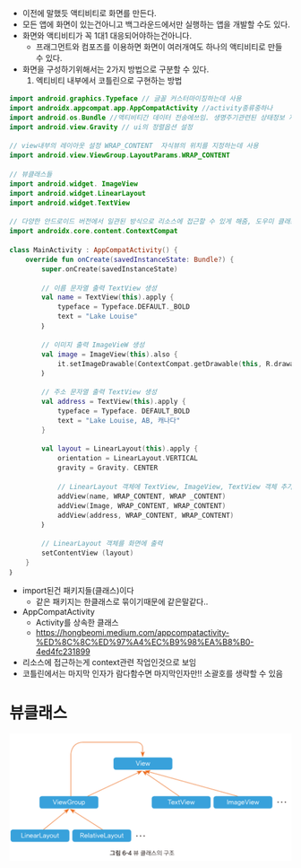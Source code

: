 - 이전에 말했듯 액티비티로 화면를 만든다.
- 모든 앱에 화면이 있는건아니고 백그라운드에서만 실행하는 앱을 개발할 수도 있다.
- 화면와 액티비티가 꼭 1대1 대응되어야하는건아니다.
	- 프래그먼트와 컴포즈를 이용하면 화면이 여러개여도 하나의 액티비티로 만들 수 있다.
- 화면을 구성하기위해서는 2가지 방법으로 구분할 수 있다.
	1. 엑티비티 내부에서 코틀린으로 구현하는 방법
```kotlin
import android.graphics.Typeface // 글꼴 커스터마이징하는데 사용
import androidx.appcompat.app.AppCompatActivity //activity종류중하나
import android.os.Bundle //액티비티간 데이터 전송에쓰임. 생명주기관련된 상태정보 저장 복원
import android.view.Gravity // ui의 정렬옵션 설정

// view내부의 레이아웃 설정 WRAP_CONTENT  자식뷰의 위치를 지정하는데 사용
import android.view.ViewGroup.LayoutParams.WRAP_CONTENT

// 뷰클래스들
import android.widget. ImageView
import android.widget.LinearLayout 
import android.widget.TextView 

// 다양한 안드로이드 버전에서 일관된 방식으로 리소스에 접근할 수 있게 해줌, 도우미 클래스
import androidx.core.content.ContextCompat

class MainActivity : AppCompatActivity() {
	override fun onCreate(savedInstanceState: Bundle?) {
		super.onCreate(savedInstanceState)
		
		// 이름 문자열 출력 TextView 생성
		val name = TextView(this).apply {
			typeface = Typeface.DEFAULT._BOLD
			text = "Lake Louise"
		｝
	
		// 이미지 출력 ImageVieW 생성
		val image = ImageView(this).also {
			it.setImageDrawable(ContextCompat.getDrawable(this, R.drawable.lake_1))
		｝
		
		// 주소 문자열 출력 TextView 생성
		val address = TextView(this).apply {
			typeface = Typeface. DEFAULT_BOLD
			text = "Lake Louise, AB, 캐나다"
		}
		
		val layout = LinearLayout(this).apply {
			orientation = LinearLayout.VERTICAL
			gravity = Gravity. CENTER
			
			// LinearLayout 객체에 TextView, ImageView, TextView 객체 추가
			addView(name, WRAP_CONTENT, WRAP _CONTENT)
			addView(Image, WRAP_CONTENT, WRAP_CONTENT)
			addView(address, WRAP_CONTENT, WRAP_CONTENT)
		｝
		
		// LinearLayout 객체를 화면에 출력
		setContentView (layout)
	}
｝
```
- import된건 패키지들(클래스)이다
	- 같은 패키지는 한클래스로 묶이기때문에 같은말같다..
- AppCompatActivity
	- Activity를 상속한 클래스
	- https://hongbeomi.medium.com/appcompatactivity-%ED%8C%8C%ED%97%A4%EC%B9%98%EA%B8%B0-4ed4fc231899
- 리소스에 접근하는게 context관련 작업인것으로 보임
- 코틀린에서는 마지막 인자가 람다함수면 마지막인자만!! 소괄호를 생략할 수 있음


# 뷰클래스
![|600](assets/4_화면%20구성-20241223010710073.png)